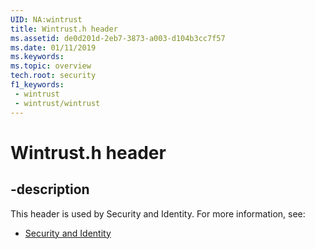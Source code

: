```yaml
---
UID: NA:wintrust
title: Wintrust.h header
ms.assetid: de0d201d-2eb7-3873-a003-d104b3cc7f57
ms.date: 01/11/2019
ms.keywords: 
ms.topic: overview
tech.root: security
f1_keywords:
 - wintrust
 - wintrust/wintrust
---
```


# Wintrust.h header


## -description

This header is used by Security and Identity. For more information, see:

- [Security and Identity](../_security/index.md)

